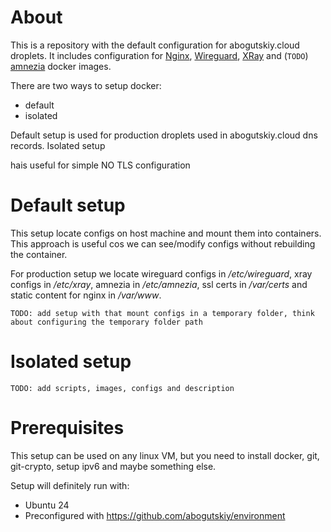 # About 
This is a repository with the default configuration for abogutskiy.cloud 
droplets. It includes configuration for [Nginx](https://nginx.org/en/), 
[Wireguard](https://www.wireguard.com/), [XRay](https://github.com/XTLS/Xray-core)
and (`TODO`) [amnezia](https://amnezia.org/en) docker images. 

There are two ways to setup docker:
 * default
 * isolated

Default setup is used for production droplets used in abogutskiy.cloud
dns records. Isolated setup

hais useful for simple NO TLS configuration

# Default setup
This setup locate configs on host machine and mount them into containers.
This approach is useful  cos we can see/modify configs without rebuilding 
the container. 

For production setup we locate wireguard configs in */etc/wireguard*, xray 
configs in */etc/xray*, amnezia in */etc/amnezia*, ssl certs in */var/certs*
and static content for nginx in */var/www*.

`TODO: add setup with that mount configs in a temporary folder, think about
configuring the temporary folder path`

# Isolated setup
`TODO: add scripts, images, configs and description`

# Prerequisites

This setup can be used on any linux VM, but you need to install docker, 
git, git-crypto, setup ipv6 and maybe something else.

Setup will definitely run with:
 * Ubuntu 24
 * Preconfigured with https://github.com/abogutskiy/environment
